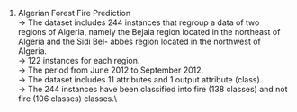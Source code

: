 1. Algerian Forest Fire Prediction\
   -> The dataset includes 244 instances that regroup a data of two regions of Algeria, namely the Bejaia region located in the northeast of Algeria and the Sidi Bel- 
      abbes region located in the northwest of Algeria.\
   -> 122 instances for each region.\
   -> The period from June 2012 to September 2012.\
   -> The dataset includes 11 attributes and 1 output attribute (class).\
   -> The 244 instances have been classified into fire (138 classes) and not fire (106 classes) classes.\

